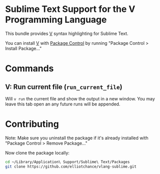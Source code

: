 # Sublime Text Support for the V Programming Language

This bundle provides [V](https://vlang.io/) syntax highlighting for Sublime
Text.

You can install [V](https://packagecontrol.io/packages/V) with
[Package Control](https://packagecontrol.io) by running "Package Control >
Install Package..."

# Commands

## V: Run current file (`run_current_file`)

Will `v run` the current file and show the output in a new window. You may leave
this tab open an any future runs will be appended.

# Contributing

Note: Make sure you uninstall the package if it's already installed with "Package Control > Remove Package..."

Now clone the package locally:

```sh
cd ~/Library/Application\ Support/Sublime\ Text/Packages
git clone https://github.com/elliotchance/vlang-sublime.git
```
